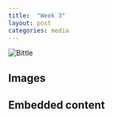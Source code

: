 ```yaml
---
title:  "Week 3"
layout: post
categories: media
---
```


 ![Bittle](https://the-gadgeteer.com/wp-content/uploads/2022/11/Bittle_Rev_062-2048x1536.jpg)

## Images

## Embedded content


